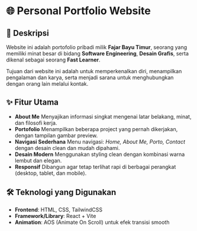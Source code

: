 # 🌐 Personal Portfolio Website

## 📖 Deskripsi

Website ini adalah portofolio pribadi milik **Fajar Bayu Timur**, seorang yang memiliki minat besar di bidang **Software Engineering**, **Desain Grafis**, serta dikenal sebagai seorang **Fast Learner**.

Tujuan dari website ini adalah untuk memperkenalkan diri, menampilkan pengalaman dan karya, serta menjadi sarana untuk menghubungkan dengan orang lain melalui kontak.

## ✨ Fitur Utama

* **About Me**
  Menyajikan informasi singkat mengenai latar belakang, minat, dan filosofi kerja.
* **Portofolio**
  Menampilkan beberapa project yang pernah dikerjakan, dengan tampilan gambar preview.
* **Navigasi Sederhana**
  Menu navigasi: *Home, About Me, Porto, Contact* dengan desain clean dan mudah dipahami.
* **Desain Modern**
  Menggunakan styling clean dengan kombinasi warna lembut dan elegan.
* **Responsif**
  Dibangun agar tetap terlihat rapi di berbagai perangkat (desktop, tablet, dan mobile).

## 🛠️ Teknologi yang Digunakan

* **Frontend**: HTML, CSS, TailwindCSS
* **Framework/Library**: React + Vite
* **Animation**: AOS (Animate On Scroll) untuk efek transisi smooth